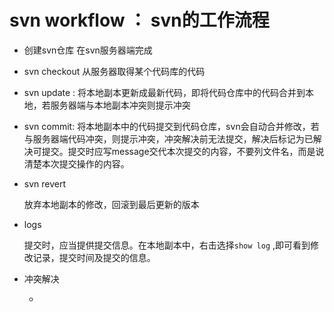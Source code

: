 # svn workflow  ： svn的工作流程

- 创建svn仓库
   在svn服务器端完成

- svn checkout 
   从服务器取得某个代码库的代码

- svn update :
   将本地副本更新成最新代码，即将代码仓库中的代码合并到本地，若服务器端与本地副本冲突则提示冲突

- svn commit:
    将本地副本中的代码提交到代码仓库，svn会自动合并修改，若与服务器端代码冲突，则提示冲突，冲突解决前无法提交，解决后标记为已解决可提交。提交时应写message交代本次提交的内容，不要列文件名，而是说清楚本次提交操作的内容。

- svn revert

    放弃本地副本的修改，回滚到最后更新的版本

- logs

    提交时，应当提供提交信息。在本地副本中，右击选择`show log` ,即可看到修改记录，提交时间及提交的信息。

- 冲突解决

    - ​